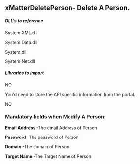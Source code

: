 ## xMatterDeletePerson- Delete A Person.



##### DLL's to reference

System.XML.dll

System.Data.dll

System.dll

System.Net.dll

##### Libraries to import
NO


You'd need to store the API specific information from the portal.

NO

### Mandatory fields when Modify A Person:

**Email Address**               -The email Address of Person

**Password**			-The password of Person

**Domain**			-The domain of Person

**Target Name**			-The Target Name of Person

